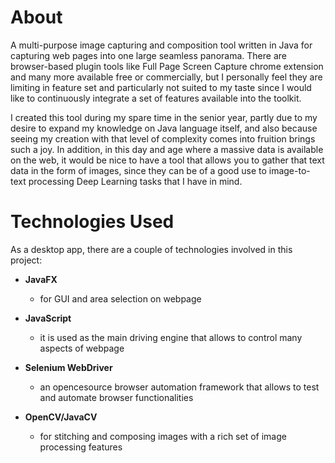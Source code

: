 # About
  A multi-purpose image capturing and composition tool written in Java for capturing web pages into one large seamless panorama. There are browser-based plugin tools like Full Page Screen Capture chrome extension and many more available free or commercially, but I personally feel they are limiting in feature set and particularly not suited to my taste since I would like to continuously integrate a set of features available into the toolkit.

  I created this tool during my spare time in the senior year, partly due to my desire to expand my knowledge on Java language itself, and also because seeing my creation with that level of complexity comes into fruition brings such a joy. In addition, in this day and age where a massive data is available on the web, it would be nice to have a tool that allows you to gather that text data in the form of images, since they can be of a good use to image-to-text processing Deep Learning tasks that I have in mind. 


# Technologies Used
As a desktop app, there are a couple of technologies involved in this project:

- **JavaFX**
  - for GUI and area selection on webpage
  
- **JavaScript**
  - it is used as the main driving engine that allows to control many aspects of webpage
  
- **Selenium WebDriver**
  - an opencesource browser automation framework that allows to test and automate browser functionalities
  
- **OpenCV/JavaCV**
  - for stitching and composing images with a rich set of image processing features

